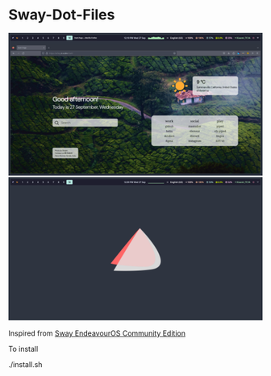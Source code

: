 # Sway-Dot-Files

<img  src="image_1.png">
<img  src="image_2.png"> 

Inspired from [Sway EndeavourOS Community Edition](https://github.com/EndeavourOS-Community-Editions/sway)

To install

./install.sh
